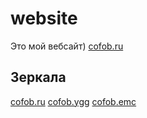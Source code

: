 # website
Это мой вебсайт) [cofob.ru](https://cofob.ru)

## Зеркала
[cofob.ru](https://cofob.ru)
[cofob.ygg](http://cofob.ygg)
[cofob.emc](http://cofob.emc)
